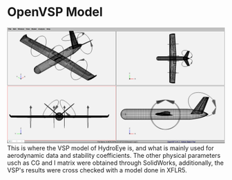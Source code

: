 # OpenVSP Model
![alt-text](https://github.com/Fer-29/HydroEye-GNC/blob/main/OpenVSP%20Model/vsp.PNG)
This is where the VSP model of HydroEye is, and what is mainly used for aerodynamic data and stability coefficients. The other physical parameters usch as CG and I matrix were obtained through SolidWorks, additionally, the VSP's results were cross checked with a model done in XFLR5.
